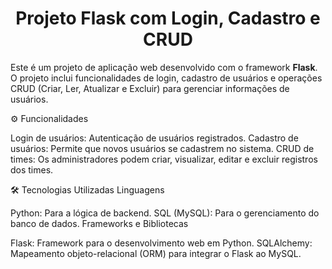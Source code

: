 <h1 align="center">Projeto Flask com Login, Cadastro e CRUD</h1> <p align="center"> 



  Este é um projeto de aplicação web desenvolvido com o framework <strong>Flask</strong>.
  O projeto inclui funcionalidades de login, cadastro de usuários e operações CRUD (Criar, Ler, Atualizar e Excluir) para gerenciar informações de usuários. </p>

⚙️ Funcionalidades

Login de usuários: Autenticação de usuários registrados.
Cadastro de usuários: Permite que novos usuários se cadastrem no sistema.
CRUD de times: Os administradores podem criar, visualizar, editar e excluir registros dos times.

🛠️ Tecnologias Utilizadas
Linguagens

Python: Para a lógica de backend.
SQL (MySQL): Para o gerenciamento do banco de dados.
Frameworks e Bibliotecas

Flask: Framework para o desenvolvimento web em Python.
SQLAlchemy: Mapeamento objeto-relacional (ORM) para integrar o Flask ao MySQL.
